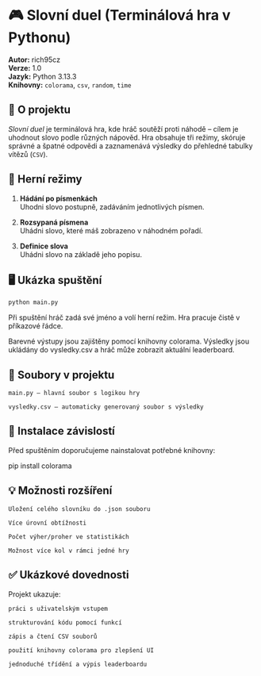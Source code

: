# 🎮 Slovní duel (Terminálová hra v Pythonu)

**Autor:** rich95cz  
**Verze:** 1.0  
**Jazyk:** Python 3.13.3  
**Knihovny:** `colorama`, `csv`, `random`, `time`

## 🧠 O projektu

*Slovní duel* je terminálová hra, kde hráč soutěží proti náhodě – cílem je uhodnout slovo podle různých nápověd. Hra obsahuje tři režimy, skóruje správné a špatné odpovědi a zaznamenává výsledky do přehledné tabulky vítězů (`CSV`).

## 🎯 Herní režimy

1. **Hádání po písmenkách**  
   Uhodni slovo postupně, zadáváním jednotlivých písmen.

2. **Rozsypaná písmena**  
   Uhádni slovo, které máš zobrazeno v náhodném pořadí.

3. **Definice slova**  
   Uhádni slovo na základě jeho popisu.

## 🖥️ Ukázka spuštění

```bash
python main.py
```

Při spuštění hráč zadá své jméno a volí herní režim. Hra pracuje čistě v příkazové řádce.

Barevné výstupy jsou zajištěny pomocí knihovny colorama.
Výsledky jsou ukládány do vysledky.csv a hráč může zobrazit aktuální leaderboard.

## 📂 Soubory v projektu

    main.py – hlavní soubor s logikou hry

    vysledky.csv – automaticky generovaný soubor s výsledky

## 🔧 Instalace závislostí

Před spuštěním doporučujeme nainstalovat potřebné knihovny:

pip install colorama

## 💡 Možnosti rozšíření

    Uložení celého slovníku do .json souboru

    Více úrovní obtížnosti

    Počet výher/proher ve statistikách

    Možnost více kol v rámci jedné hry

## ✅ Ukázkové dovednosti

Projekt ukazuje:

    práci s uživatelským vstupem

    strukturování kódu pomocí funkcí

    zápis a čtení CSV souborů

    použití knihovny colorama pro zlepšení UI

    jednoduché třídění a výpis leaderboardu